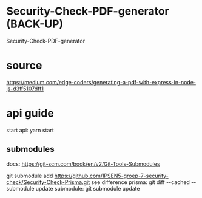 # Security-Check-PDF-generator (BACK-UP)
Security-Check-PDF-generator

# source
https://medium.com/edge-coders/generating-a-pdf-with-express-in-node-js-d3ff5107dff1

# api guide

start api: yarn start

## submodules

docs: https://git-scm.com/book/en/v2/Git-Tools-Submodules

git submodule add https://github.com/IPSEN5-groep-7-security-check/Security-Check-Prisma.git
see difference prisma: git diff --cached --submodule
update submodule: git submodule update



